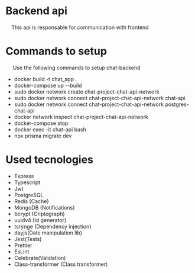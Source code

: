 # Backend api

&nbsp;&nbsp;&nbsp;&nbsp;This api is responsable for communication with frontend

# Commands to setup
&nbsp;&nbsp;&nbsp;&nbsp; Use the following commands to setup chat-backend
- docker build -t chat_app .
- docker-compose up --build
- sudo docker network create chat-project-chat-api-network
- sudo docker network connect chat-project-chat-api-network chat-api
- sudo docker network connect chat-project-chat-api-network postgres-chat-api
- docker network inspect chat-project-chat-api-network
- docker-compose stop
- docker exec -it chat-api bash
- npx prisma migrate dev

# Used tecnologies

- Express
- Typescript
- Jwt
- PostgreSQL
- Redis (Cache)
- MongoDB (Notifications)
- bcrypt (Criptograph)
- uuidv4 (Id generator)
- tsrynge (Dependency injection)
- dayjs(Date manipulation lib)
- Jest(Tests)
- Prettier
- EsLint
- Celebrate(Validation)
- Class-transformer (Class transformer)
